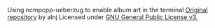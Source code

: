 Using ncmpcpp-ueberzug to enable album art in the terminal
[Original repository](https://github.com/alnj/ncmpcpp-ueberzug) by alnj
Licensed under [GNU General Public License v3.](https://www.gnu.org/licenses/gpl-3.0.html)
